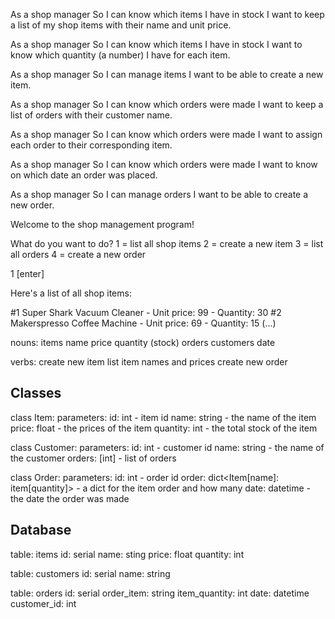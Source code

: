 As a shop manager
So I can know which items I have in stock
I want to keep a list of my shop items with their name and unit price.

As a shop manager
So I can know which items I have in stock
I want to know which quantity (a number) I have for each item.

As a shop manager
So I can manage items
I want to be able to create a new item.

As a shop manager
So I can know which orders were made
I want to keep a list of orders with their customer name.

As a shop manager
So I can know which orders were made
I want to assign each order to their corresponding item.

As a shop manager
So I can know which orders were made
I want to know on which date an order was placed. 

As a shop manager
So I can manage orders
I want to be able to create a new order.



Welcome to the shop management program!

What do you want to do?
  1 = list all shop items
  2 = create a new item
  3 = list all orders
  4 = create a new order

1 [enter]

Here's a list of all shop items:

 #1 Super Shark Vacuum Cleaner - Unit price: 99 - Quantity: 30
 #2 Makerspresso Coffee Machine - Unit price: 69 - Quantity: 15
 (...)


nouns:
items
name
price
quantity (stock)
orders
customers
date


verbs:
create new item
list item names and prices
create new order


## Classes

class Item:
    parameters:
        id: int - item id
        name: string - the name of the item
        price: float - the prices of the item
        quantity: int - the total stock of the item


class Customer:
    parameters:
        id: int - customer id
        name: string - the name of the customer
        orders: [int] - list of orders


class Order:
    parameters:
        id: int - order id
        order: dict<Item[name]: item[quantity]> - a dict for the item order and how many
        date: datetime - the date the order was made


## Database

table: items
id: serial
name: sting
price: float
quantity: int


table: customers
id: serial
name: string


table: orders
id: serial
order_item: string
item_quantity: int
date: datetime
customer_id: int
